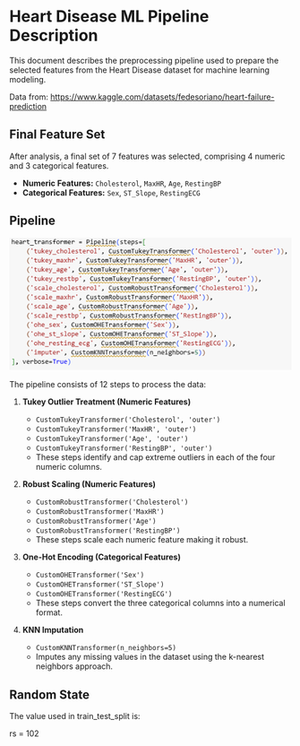 # Heart Disease ML Pipeline Description

This document describes the preprocessing pipeline used to prepare the selected features from the Heart Disease dataset for machine learning modeling.

Data from: https://www.kaggle.com/datasets/fedesoriano/heart-failure-prediction

## Final Feature Set

After analysis, a final set of 7 features was selected, comprising 4 numeric and 3 categorical features.

*   **Numeric Features:** `Cholesterol`, `MaxHR`, `Age`, `RestingBP`
*   **Categorical Features:** `Sex`, `ST_Slope`, `RestingECG`

## Pipeline

![Pipeline](../screenshots/pipeline.png)

The pipeline consists of 12 steps to process the data:

1.  **Tukey Outlier Treatment (Numeric Features)**
    *   `CustomTukeyTransformer('Cholesterol', 'outer')`
    *   `CustomTukeyTransformer('MaxHR', 'outer')`
    *   `CustomTukeyTransformer('Age', 'outer')`
    *   `CustomTukeyTransformer('RestingBP', 'outer')`
    *   These steps identify and cap extreme outliers in each of the four numeric columns.

2.  **Robust Scaling (Numeric Features)**
    *   `CustomRobustTransformer('Cholesterol')`
    *   `CustomRobustTransformer('MaxHR')`
    *   `CustomRobustTransformer('Age')`
    *   `CustomRobustTransformer('RestingBP')`
    *   These steps scale each numeric feature making it robust.

3.  **One-Hot Encoding (Categorical Features)**
    *   `CustomOHETransformer('Sex')`
    *   `CustomOHETransformer('ST_Slope')`
    *   `CustomOHETransformer('RestingECG')`
    *   These steps convert the three categorical columns into a numerical format.

4.  **KNN Imputation**
    *   `CustomKNNTransformer(n_neighbors=5)`
    *   Imputes any missing values in the dataset using the k-nearest neighbors approach.

## Random State

The value used in train_test_split is: 

rs = 102